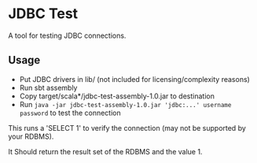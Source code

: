 JDBC Test
=========
A tool for testing JDBC connections.

Usage
-----
* Put JDBC drivers in lib/ (not included for licensing/complexity reasons)
* Run sbt assembly
* Copy target/scala*/jdbc-test-assembly-1.0.jar to destination
* Run `java -jar jdbc-test-assembly-1.0.jar 'jdbc:...' username password` to test the connection

This runs a 'SELECT 1' to verify the connection (may not be supported by your RDBMS).

It Should return the result set of the RDBMS and the value 1.
